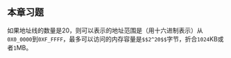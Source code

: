 ## 本章习题

如果地址线的数量是20，则可以表示的地址范围是（用十六进制表示）从`0X0_0000`到`0XF_FFFF`，最多可以访问的内存容量是`$$2^20$$`字节，折合`1024`KB或者`1`MB。
